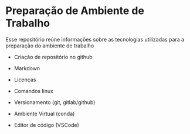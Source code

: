 # Preparação de Ambiente de Trabalho

Esse repositório reúne informações sobre as tecnologias utilizadas para a preparação do ambiente de trabalho 

- Criação de repositório no github

- Markdown

- Licenças 

- Comandos linux

- Versionamento (git, gitlab/github)

- Ambiente Virtual (conda)

- Editor de código (VSCode)
